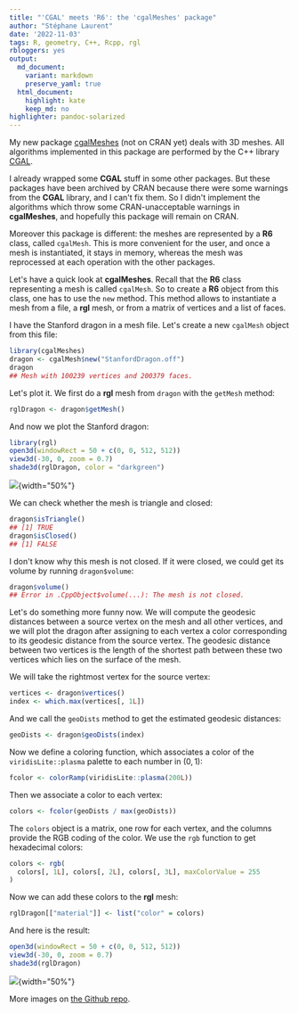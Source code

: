```yaml
---
title: "'CGAL' meets 'R6': the 'cgalMeshes' package"
author: "Stéphane Laurent"
date: '2022-11-03'
tags: R, geometry, C++, Rcpp, rgl
rbloggers: yes
output:
  md_document:
    variant: markdown
    preserve_yaml: true
  html_document:
    highlight: kate
    keep_md: no
highlighter: pandoc-solarized
---
```


My new package [cgalMeshes](https://github.com/stla/cgalMeshes) (not on
CRAN yet) deals with 3D meshes. All algorithms implemented in this
package are performed by the C++ library [CGAL](https://www.cgal.org/).

I already wrapped some **CGAL** stuff in some other packages. But these
packages have been archived by CRAN because there were some warnings
from the **CGAL** library, and I can't fix them. So I didn't implement
the algorithms which throw some CRAN-unacceptable warnings in
**cgalMeshes**, and hopefully this package will remain on CRAN.

Moreover this package is different: the meshes are represented by a
**R6** class, called `cgalMesh`. This is more convenient for the user,
and once a mesh is instantiated, it stays in memory, whereas the mesh
was reprocessed at each operation with the other packages.

Let's have a quick look at **cgalMeshes**. Recall that the **R6** class
representing a mesh is called `cgalMesh`. So to create a **R6** object
from this class, one has to use the `new` method. This method allows to
instantiate a mesh from a file, a **rgl** mesh, or from a matrix of
vertices and a list of faces.

I have the Stanford dragon in a mesh file. Let's create a new `cgalMesh`
object from this file:

``` r
library(cgalMeshes)
dragon <- cgalMesh$new("StanfordDragon.off")
dragon
## Mesh with 100239 vertices and 200379 faces.
```

Let's plot it. We first do a **rgl** mesh from `dragon` with the
`getMesh` method:

``` r
rglDragon <- dragon$getMesh()
```

And now we plot the Stanford dragon:

``` r
library(rgl)
open3d(windowRect = 50 + c(0, 0, 512, 512))
view3d(-30, 0, zoom = 0.7)
shade3d(rglDragon, color = "darkgreen")
```

![](./figures/StanfordDragon.png){width="50%"}

We can check whether the mesh is triangle and closed:

``` r
dragon$isTriangle()
## [1] TRUE
dragon$isClosed()
## [1] FALSE
```

I don't know why this mesh is not closed. If it were closed, we could
get its volume by running `dragon$volume`:

``` r
dragon$volume()
## Error in .CppObject$volume(...): The mesh is not closed.
```

Let's do something more funny now. We will compute the geodesic
distances between a source vertex on the mesh and all other vertices,
and we will plot the dragon after assigning to each vertex a color
corresponding to its geodesic distance from the source vertex. The
geodesic distance between two vertices is the length of the shortest
path between these two vertices which lies on the surface of the mesh.

We will take the rightmost vertex for the source vertex:

``` r
vertices <- dragon$vertices()
index <- which.max(vertices[, 1L])
```

And we call the `geoDists` method to get the estimated geodesic
distances:

``` r
geoDists <- dragon$geoDists(index)
```

Now we define a coloring function, which associates a color of the
`viridisLite::plasma` palette to each number in $(0, 1)$:

``` r
fcolor <- colorRamp(viridisLite::plasma(200L))
```

Then we associate a color to each vertex:

``` r
colors <- fcolor(geoDists / max(geoDists))
```

The `colors` object is a matrix, one row for each vertex, and the
columns provide the RGB coding of the color. We use the `rgb` function
to get hexadecimal colors:

``` r
colors <- rgb(
  colors[, 1L], colors[, 2L], colors[, 3L], maxColorValue = 255
)
```

Now we can add these colors to the **rgl** mesh:

``` r
rglDragon[["material"]] <- list("color" = colors)
```

And here is the result:

``` r
open3d(windowRect = 50 + c(0, 0, 512, 512))
view3d(-30, 0, zoom = 0.7)
shade3d(rglDragon)
```

![](./figures/StanfordDragon_colors.png){width="50%"}

More images on [the Github repo](https://github.com/stla/cgalMeshes).
